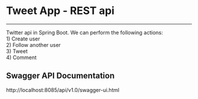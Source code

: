 <h1>Tweet App - REST api</h1>
<hr>

<p>
Twitter api in Spring Boot. 
We can perform the following actions: <br/>
1) Create user <br/>
2) Follow another user<br/>
3) Tweet<br/>
4) Comment<br/>
</p>

<h2>Swagger API Documentation</h2>
<p>
http://localhost:8085/api/v1.0/swagger-ui.html
</p>
